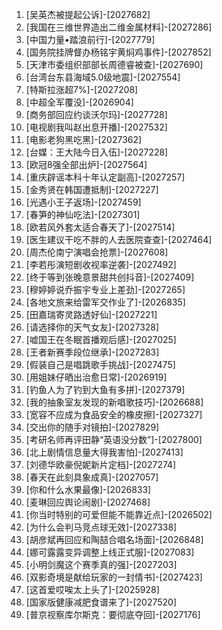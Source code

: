 
1. [吴英杰被提起公诉]-[2027682]
1. [我国在三维世界造出二维金属材料]-[2027286]
1. [中国力量•踏浪前行]-[2027779]
1. [国务院挂牌督办杨铭宇黄焖鸡事件]-[2027852]
1. [天津市委组织部部长周德睿被查]-[2027690]
1. [台湾台东县海域5.0级地震]-[2027554]
1. [特斯拉涨超7%]-[2027208]
1. [中超全军覆没]-[2026904]
1. [商务部回应约谈沃尔玛]-[2027728]
1. [电视剧我叫赵出息开播]-[2027532]
1. [电影老狗黑吃黑]-[2027362]
1. [台媒：王大陆今日入伍]-[2027228]
1. [欧冠8强全部出炉]-[2027564]
1. [重庆辟谣本科十年认定副高]-[2027257]
1. [金秀贤在韩国遭抵制]-[2027227]
1. [光遇小王子返场]-[2027459]
1. [春笋的神仙吃法]-[2027301]
1. [欧若风外套太适合春天了]-[2027514]
1. [医生建议干吃不胖的人去医院查查]-[2027464]
1. [周杰伦南宁演唱会抢票]-[2027608]
1. [李若彤演短剧收视率逆袭]-[2027492]
1. [终于等到张晚意景甜共创抖音]-[2027409]
1. [穆婷婷说乔振宇专业上差劲]-[2027265]
1. [各地文旅来给雷军交作业了]-[2026835]
1. [田嘉瑞寄灵路透好仙]-[2027221]
1. [请选择你的天气女友]-[2027328]
1. [嘘国王在冬眠首播观后感]-[2027025]
1. [王者新赛季段位继承]-[2027283]
1. [假装自己是唱跳歌手挑战]-[2027475]
1. [用姐妹仔晒出治愈日常]-[2026919]
1. [钓鱼人为了钓到大鱼有多拼]-[2027379]
1. [我的抽象室友发现的新唱歌技巧]-[2026688]
1. [宽容不应成为食品安全的橡皮擦]-[2027327]
1. [交出你的随手对镜拍]-[2027829]
1. [考研名师再评田静“英语没分数”]-[2027800]
1. [北上剧情信息量大得我害怕]-[2027413]
1. [刘德华欧豪倪妮新片定档]-[2027274]
1. [春天在此刻具象成真]-[2027057]
1. [你和什么水果最像]-[2026833]
1. [麦琳回应舆论闹剧]-[2027468]
1. [你当时特别的可爱但能不能靠近点]-[2026502]
1. [为什么会判马竞点球无效]-[2027338]
1. [胡彦斌再回应和陶喆合唱名场面]-[2026848]
1. [娜可露露变异调整上线正式服]-[2027083]
1. [小明剑魔这个赛季真的强]-[2027203]
1. [双影奇境是献给玩家的一封情书]-[2027423]
1. [这首爱哎唉太上头了]-[2025928]
1. [国家版健康减肥食谱来了]-[2027520]
1. [普京视察库尔斯克：要彻底夺回]-[2027176]